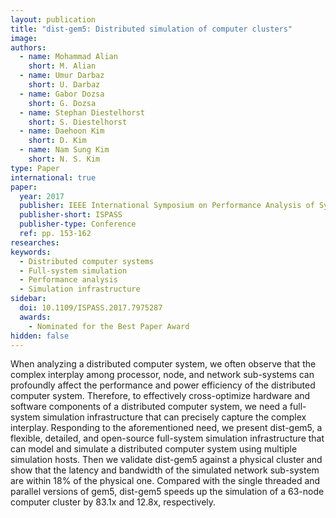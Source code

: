 ```yaml
---
layout: publication
title: "dist-gem5: Distributed simulation of computer clusters"
image:
authors:
  - name: Mohammad Alian
    short: M. Alian
  - name: Umur Darbaz
    short: U. Darbaz
  - name: Gabor Dozsa
    short: G. Dozsa
  - name: Stephan Diestelhorst
    short: S. Diestelhorst
  - name: Daehoon Kim
    short: D. Kim
  - name: Nam Sung Kim
    short: N. S. Kim
type: Paper
international: true
paper:
  year: 2017
  publisher: IEEE International Symposium on Performance Analysis of Systems and Software
  publisher-short: ISPASS
  publisher-type: Conference
  ref: pp. 153-162
researches: 
keywords:
  - Distributed computer systems
  - Full-system simulation
  - Performance analysis
  - Simulation infrastructure
sidebar:
  doi: 10.1109/ISPASS.2017.7975287
  awards:
    - Nominated for the Best Paper Award
hidden: false
---
```


When analyzing a distributed computer system, we often observe that the complex interplay among processor, node, and network sub-systems can profoundly affect the performance and power efficiency of the distributed computer system. Therefore, to effectively cross-optimize hardware and software components of a distributed computer system, we need a full-system simulation infrastructure that can precisely capture the complex interplay. Responding to the aforementioned need, we present dist-gem5, a flexible, detailed, and open-source full-system simulation infrastructure that can model and simulate a distributed computer system using multiple simulation hosts. Then we validate dist-gem5 against a physical cluster and show that the latency and bandwidth of the simulated network sub-system are within 18% of the physical one. Compared with the single threaded and parallel versions of gem5, dist-gem5 speeds up the simulation of a 63-node computer cluster by 83.1x and 12.8x, respectively.
